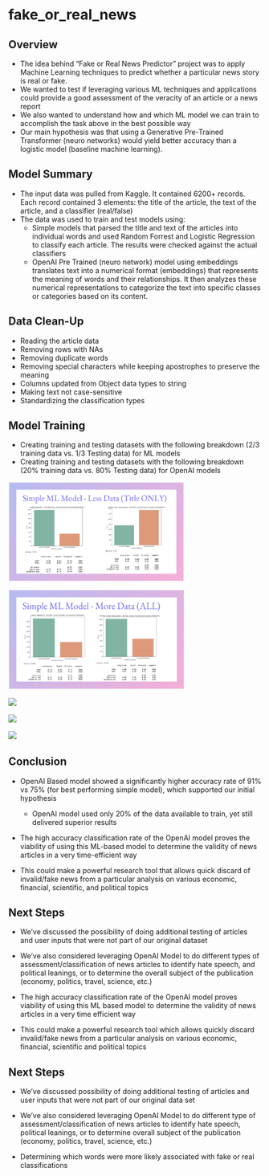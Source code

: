 # fake_or_real_news

## Overview
- The idea behind “Fake or Real News Predictor” project was to apply Machine Learning techniques to predict whether a particular news story is real or fake.
- We wanted to test if leveraging various ML techniques and applications could provide a good assessment of the veracity of an article or a news report
- We also wanted to understand how and which ML model we can train to accomplish the task above in the best possible way
- Our main hypothesis was that using a Generative Pre-Trained Transformer (neuro networks) would yield better accuracy than a logistic model (baseline machine learning).

## Model Summary
- The input data was pulled from Kaggle.  It contained 6200+ records.  Each record contained 3 elements: the title of the article, the text of the article, and a classifier (real/false)
- The data was used to train and test models using:
	- Simple models that parsed the title and text of the articles into individual words and used Random Forrest and Logistic Regression to classify each article.  The results were checked against the actual classifiers
	- OpenAI Pre Trained (neuro network) model using embeddings translates text into a numerical format (embeddings) that represents the meaning of words and their relationships. It then analyzes these numerical representations to categorize the text into specific classes or categories based on its content.


## Data Clean-Up 
- Reading the article data
- Removing rows with NAs
- Removing duplicate words
- Removing special characters while keeping apostrophes to preserve the meaning
- Columns updated from Object data types to string
- Making text not case-sensitive 
- Standardizing the classification types

## Model Training
- Creating training and testing datasets with the following breakdown (2/3 training data vs. 1/3 Testing data) for ML models
- Creating training and testing datasets with the following breakdown (20% training data vs. 80% Testing data) for OpenAI  models


<img src="Resources/Images/Simple ML Model - More Data (Title Only).png" width="350"><br>

<img src="Resources/Images/Simple ML Model - More Data (ALL).png" width="350"><br>

<img src="Resources/Images/OpenModel-01).png" width="350"><br>

<img src="Resources/Images/OpenModel-02).png" width="350"><br>

<img src="Resources/Images/OpenModel-03).png" width="350"><br>


## Conclusion
- OpenAI Based model showed a significantly higher accuracy rate of 91% vs 75% (for best performing simple model), which supported our initial hypothesis
	- OpenAI model used only 20% of the data available to train, yet still delivered superior results

- The high accuracy classification rate of the OpenAI model proves the viability of using this ML-based model to determine the validity of news articles in a very time-efficient way
- This could make a powerful research tool that allows quick discard of invalid/fake news from a particular analysis on various economic, financial, scientific, and political topics

## Next Steps
- We’ve discussed the possibility of doing additional testing of articles and user inputs  that were not part of our original dataset
- We’ve also considered leveraging OpenAI Model to do different types of assessment/classification of news articles to identify hate speech, and political leanings, or to determine the overall subject of the publication (economy, politics, travel, science, etc.)

- The high accuracy classification rate of the OpenAI model proves viability of using this ML based model to determine the validity of news articles in a very time efficient way
- This could make a powerful research tool which allows quickly discard invalid/fake news from a particular analysis on various economic, financial, scientific and political topics

## Next Steps
- We’ve discussed possibility of doing additional testing of articles and user inputs  that were not part of our original data set
- We’ve also considered leveraging OpenAI Model to do different type of assessment/classification of news articles to identify hate speech, political leanings, or to determine overall subject of the publication (economy, politics, travel, science, etc.)

- Determining which words were more likely associated with fake or real classifications
